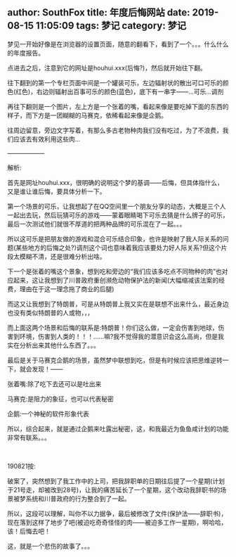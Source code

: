 author: SouthFox
title: 年度后悔网站
date: 2019-08-15 11:05:09
tags: 梦记
category: 梦记
---

梦见一开始好像是在浏览器的设置页面，随意的翻看下，看到了一个。。。什么什么的年度报告。

<!--more-->

点进去之后，注意到它的网址是houhui.xxx(后悔?)，然后就开始往下翻。

往下翻到的第一个专栏页面中间是一个罐装可乐，左边辐射状的散出可口可乐的颜色(红色)，右边则辐射出百事可乐的颜色(蓝色)，底下有一串字——...可乐...调剂

再往下翻则是一个图片，左上方是一个张着的嘴，看起来像是要吃掉下面的东西的样子，而下方是一团糊糊的马赛克，依稀看起来像是企鹅。

往周边留意，旁边文字写着，有那么多古老物种肉我们没有吃过，为了不浪费，我们应该去有效利用这些肉...

––––––––––––

解析:

首先是网址houhui.xxx，很明确的说明这个梦的基调——后悔，但具体指什么，又是谁让谁后悔，要具体分析一下。

第一个场景的可乐，让我想起了在QQ空间里一个朋友分享的动态，大概是三个人一起出去玩，然后玩猜可乐的游戏——蒙着眼睛喝下可乐去猜是什么牌子的可乐，最后一次测试他们就很不厚道的把两种品牌的可乐混在了一起。。。

所以这可乐是把朋友做的游戏和混合可乐结合印象，也许是映射了我人际关系的问题(某些地方的后悔之处?)调剂这个词也意味着我应该要处力好人际关系?但这个片段太模糊不清，还是很难分析出啥。

下一个是张着的嘴这个景象，想到吃和旁边的“我们应该多吃点不同物种的肉”也对应起来，这让我想到了川普政府重创濒危动物保护法的新闻(大幅缩减该法案的经费，理由在于这一理念拖了商业的后腿)

而这又让我想到了特朗普，可是从特朗普上我又实在是联想不出来什么，最近身边也没有类似特朗普的人或物，，，

而上面这两个场景和后悔的联系是:特朗普！你们这么做，一定会伤害到地球，伤害到环境，伤害到人类的！！！......嘛?我不觉得我的潜意识会这么高尚，但是我实在分析出来其他什么东西了。。。

最后是关于马赛克企鹅的场景，虽然梦中联想到吃，但是有时候应该把思维逆转一下，就会发现！——

张着嘴:除了吃下去还可以是吐出来

马赛克:是阻力的象征，也可以代表秘密

企鹅:一个神秘的软件形象代表

所以，综合起来，就是通过企鹅来吐露出秘密，这，和我最近为鱼鱼咸计划的功能非常有联系。。。

&nbsp;

190821按:

破案了，突然想到了我工作中的上司，把我辞职单的日期往后提了一个星期(计划于21号走，却被改到28号)，让我的痛苦延长了一个星期，这个改动我辞职书的场景被梦系统和川普政府的行为整合到了一起。

所以，这段可以理解，叫你不以力据争，最后被修改了文件(保护法——辞职书)，现在落到这样了地步了吧(被迫吃奇奇怪怪的肉——被迫多工作一星期)，啊哈哈，该！后悔去吧！

这，就是一个悲伤的故事了。。。